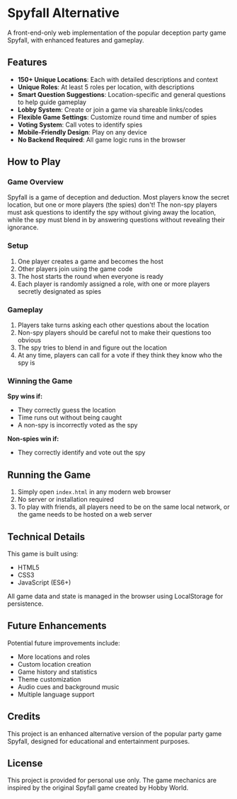 # Spyfall Alternative

A front-end-only web implementation of the popular deception party game Spyfall, with enhanced features and gameplay.

## Features

- **150+ Unique Locations**: Each with detailed descriptions and context
- **Unique Roles**: At least 5 roles per location, with descriptions
- **Smart Question Suggestions**: Location-specific and general questions to help guide gameplay
- **Lobby System**: Create or join a game via shareable links/codes
- **Flexible Game Settings**: Customize round time and number of spies
- **Voting System**: Call votes to identify spies
- **Mobile-Friendly Design**: Play on any device
- **No Backend Required**: All game logic runs in the browser

## How to Play

### Game Overview

Spyfall is a game of deception and deduction. Most players know the secret location, but one or more players (the spies) don't! The non-spy players must ask questions to identify the spy without giving away the location, while the spy must blend in by answering questions without revealing their ignorance.

### Setup

1. One player creates a game and becomes the host
2. Other players join using the game code
3. The host starts the round when everyone is ready
4. Each player is randomly assigned a role, with one or more players secretly designated as spies

### Gameplay

1. Players take turns asking each other questions about the location
2. Non-spy players should be careful not to make their questions too obvious
3. The spy tries to blend in and figure out the location
4. At any time, players can call for a vote if they think they know who the spy is

### Winning the Game

**Spy wins if:**
- They correctly guess the location
- Time runs out without being caught
- A non-spy is incorrectly voted as the spy

**Non-spies win if:**
- They correctly identify and vote out the spy

## Running the Game

1. Simply open `index.html` in any modern web browser
2. No server or installation required
3. To play with friends, all players need to be on the same local network, or the game needs to be hosted on a web server

## Technical Details

This game is built using:
- HTML5
- CSS3
- JavaScript (ES6+)

All game data and state is managed in the browser using LocalStorage for persistence.

## Future Enhancements

Potential future improvements include:
- More locations and roles
- Custom location creation
- Game history and statistics
- Theme customization
- Audio cues and background music
- Multiple language support

## Credits

This project is an enhanced alternative version of the popular party game Spyfall, designed for educational and entertainment purposes.

## License

This project is provided for personal use only. The game mechanics are inspired by the original Spyfall game created by Hobby World. 